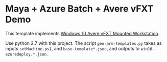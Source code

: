 # Maya + Azure Batch + Avere vFXT Demo

This template implements [Windows 10 Avere vFXT Mounted Workstation](../../docs/windows_10_avere_vfxt_mounted_workstation.md).

Use python 2.7 with this project.  The script `gen-arm-templates.py` takes as inputs `setMachine.ps1`, and `base-template*.json`, and outputs to `win10-azuredeploy.*.json`.
